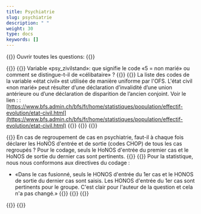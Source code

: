 ```yaml
---
title: Psychiatrie 
slug: psychiatrie
description: " "
weight: 30
type: docs
keywords: []
---
```


{{<faqBlock>}}
Ouvrir toutes les questions: {{<collapsibleGroupCommand groupId="psychiatrie">}}

{{<numberedList>}}
{{<listItem>}}
Variable «psy_zivilstand»: que signifie le code «5 = non marié» ou comment se distingue-t-il de «célibataire» ?
{{<collapsibleBlock groupId="psychiatrie">}}
{{<markdown>}}
La liste des codes de la variable «état civil» est utilisée de manière uniforme par l'OFS. L'état civil «non marié» peut résulter d’une déclaration d’invalidité d’une union antérieure ou d’une déclaration de disparition de l’ancien conjoint. Voir le lien : : [https://www.bfs.admin.ch/bfs/fr/home/statistiques/population/effectif-evolution/etat-civil.html](https://www.bfs.admin.ch/bfs/fr/home/statistiques/population/effectif-evolution/etat-civil.html) 
{{</markdown>}}
{{</collapsibleBlock>}}
{{</listItem>}}

{{<listItem>}}
En cas de regroupement de cas en psychiatrie, faut-il à chaque fois déclarer les HoNOS d'entrée et de sortie (codes CHOP) de tous les cas regroupés ? Pour le codage, seuls le HoNOS d'entrée du premier cas et le HoNOS de sortie du dernier cas sont pertinents.
{{<collapsibleBlock groupId="psychiatrie">}}
{{<markdown>}}
Pour la statistique, nous nous conformons aux directives du codage :

- «Dans le cas fusionné, seuls le HONOS d'entrée du 1er cas et le HONOS de sortie du dernier cas sont saisis. Les HONOS d'entrée du 1er cas sont pertinents pour le groupe. C'est clair pour l'auteur de la question et cela n'a pas changé.»
{{</markdown>}}
{{</collapsibleBlock>}}
{{</listItem>}}

{{</numberedList>}}
{{</faqBlock>}}